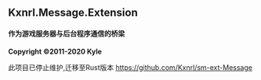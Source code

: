 ## Kxnrl.Message.Extension

#### 作为游戏服务器与后台程序通信的桥梁
 **Copyright ©2011-2020  Kyle**  
   
此项目已停止维护,迁移至Rust版本
https://github.com/Kxnrl/sm-ext-Message
